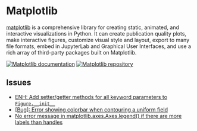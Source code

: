 # Matplotlib

[matplotlib](https://github.com/matplotlib/matplotlib) is a comprehensive library for creating static, animated, and interactive visualizations in Python. 
It can create publication quality plots, make interactive figures, customize visual style and layout, export to many file formats, 
embed in JupyterLab and Graphical User Interfaces, and use a rich array of third-party packages built on Matplotlib.

[![Matplotlib documentation](https://img.shields.io/badge/Matplotlib-docs-green)](https://matplotlib.org/stable/index.html)
[![Matplotlib repository](https://img.shields.io/badge/Matplotlib-repo-blue)](https://github.com/matplotlib/matplotlib)

## Issues

- [ENH: Add setter/getter methods for all keyword parameters to `Figure.__init__`](https://github.com/matplotlib/matplotlib/issues/24617)
- [[Bug]: Error showing colorbar when contouring a uniform field](https://github.com/matplotlib/matplotlib/issues/23817)  
- [No error message in matplotlib.axes.Axes.legend() if there are more labels than handles](https://github.com/matplotlib/matplotlib/issues/24050)
